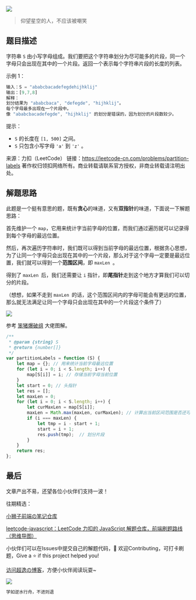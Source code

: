 ![](https://imgconvert.csdnimg.cn/aHR0cHM6Ly9jZG4uanNkZWxpdnIubmV0L2doL2Nob2NvbGF0ZTE5OTkvY2RuL2ltZy8yMDIwMDgyODE0NTUyMS5qcGc?x-oss-process=image/format,png)
>仰望星空的人，不应该被嘲笑

## 题目描述
字符串 `S` 由小写字母组成。我们要把这个字符串划分为尽可能多的片段，同一个字母只会出现在其中的一个片段。返回一个表示每个字符串片段的长度的列表。


示例 1：

```javascript
输入：S = "ababcbacadefegdehijhklij"
输出：[9,7,8]
解释：
划分结果为 "ababcbaca", "defegde", "hijhklij"。
每个字母最多出现在一个片段中。
像 "ababcbacadefegde", "hijhklij" 的划分是错误的，因为划分的片段数较少。
```

提示：

- `S` 的长度在 `[1, 500]` 之间。
- `S` 只包含小写字母 `'a'` 到 `'z'` 。

来源：力扣（LeetCode）
链接：https://leetcode-cn.com/problems/partition-labels
著作权归领扣网络所有。商业转载请联系官方授权，非商业转载请注明出处。


## 解题思路
此题是一个挺有意思的题，既有**贪心**的味道，又有**双指针**的味道，下面说一下解题思路：

首先维护一个 `map`，它用来统计字当前字母的位置，而我们通过遍历就可以记录得到每个字母的最远位置。

然后，再次遍历字符串时，我们既可以得到当前字母的最远位置，根据贪心思想，为了让同一个字母只会出现在其中的一个片段，那么对于这个字母一定要是最远位置，我们就可以得到一个**范围区间**，即 `maxLen `。

得到了 `maxLen `后，我们还需要让 `i` 指针，即**尾指针**走到这个地方才算我们可以切分的片段。

（想想，如果不走到 `maxLen `的话，这个范围区间内的字母可能会有更远的位置，那么就无法满足让同一个字母只会出现在其中的一个片段这个条件了）

![](https://img-blog.csdnimg.cn/20201022104140397.png?x-oss-process=image/watermark,type_ZmFuZ3poZW5naGVpdGk,shadow_10,text_aHR0cHM6Ly9ibG9nLmNzZG4ubmV0L3dlaXhpbl80MjQyOTcxOA==,size_16,color_FFFFFF,t_70#pic_center)

参考 <a href="https://leetcode-cn.com/problems/partition-labels/solution/shou-hua-tu-jie-hua-fen-zi-mu-qu-jian-ji-lu-zui-yu/">笨猪爆破组</a> 大佬图解。

```javascript
/**
 * @param {string} S
 * @return {number[]}
 */
var partitionLabels = function (S) {
    let map = {}; // 用来统计当前字母最远位置
    for (let i = 0; i < S.length; i++) {
        map[S[i]] = i; // 存储当前字母当前位置
    }
    let start = 0; // 头指针
    let res = [];
    let maxLen = 0;
    for (let i = 0; i < S.length; i++) {
        let curMaxLen = map[S[i]];
        maxLen = Math.max(maxLen, curMaxLen); // 计算出当前区间范围是否还可以继续扩大区间
        if (i === maxLen) {
            let tmp = i - start + 1;
            start = i + 1;
            res.push(tmp);  // 划分片段
        }
    }
    return res;
};
```



## 最后
文章产出不易，还望各位小伙伴们支持一波！

往期精选：

<a href="https://github.com/Chocolate1999/Front-end-learning-to-organize-notes">小狮子前端の笔记仓库</a>

<a href="https://github.com/Chocolate1999/leetcode-javascript">leetcode-javascript：LeetCode 力扣的 JavaScript 解题仓库，前端刷题路线（思维导图）</a>

小伙伴们可以在Issues中提交自己的解题代码，🤝 欢迎Contributing，可打卡刷题，Give a ⭐️ if this project helped you!


<a href="https://yangchaoyi.vip/">访问超逸の博客</a>，方便小伙伴阅读玩耍~

![](https://img-blog.csdnimg.cn/2020090211491121.png#pic_center)

```javascript
学如逆水行舟，不进则退
```


